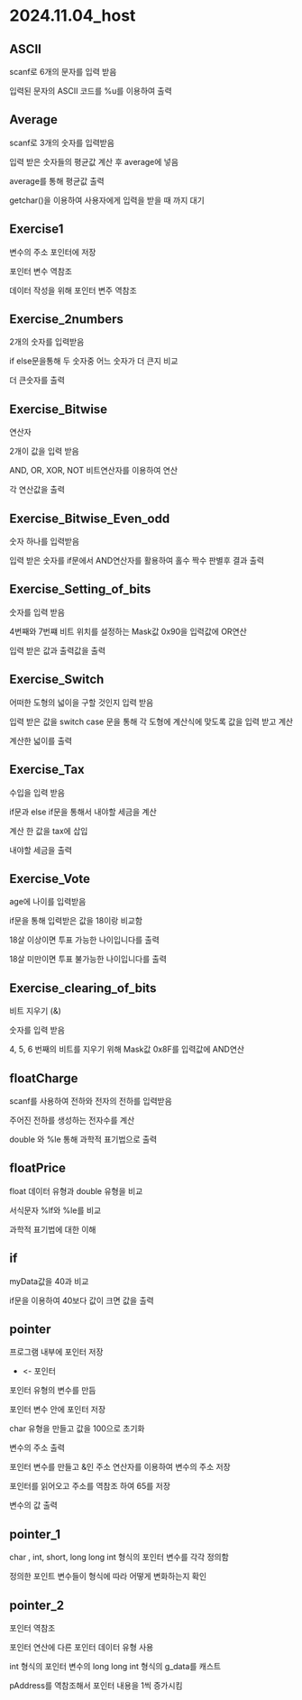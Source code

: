 # 2024.11.04_host

## ASCII

scanf로 6개의 문자를 입력 받음

입력된 문자의 ASCII 코드를 %u를 이용하여 출력


## Average

scanf로 3개의 숫자를 입력받음

입력 받은 숫자들의 평균값 계산 후 average에 넣음

average를 통해 평균값 출력

getchar()을 이용하여 사용자에게 입력을 받을 때 까지 대기


## Exercise1

변수의 주소 포인터에 저장

포인터 변수 역참조

데이터 작성을 위해 포인터 변주 역참조


## Exercise_2numbers

2개의 숫자를 입력받음

if else문을통해 두 숫자중 어느 숫자가 더 큰지 비교

더 큰숫자를 출력


## Exercise_Bitwise

연산자

2개이 값을 입력 받음

AND, OR, XOR, NOT 비트연산자를 이용하여 연산

각 연산값을 출력


## Exercise_Bitwise_Even_odd

숫자 하나를 입력받음

입력 받은 숫자를 if문에서 AND연산자를 활용하여 홀수 짝수 판별후 결과 출력


## Exercise_Setting_of_bits

숫자를 입력 받음

4번째와 7번쨰 비트 위치를 설정하는 Mask값 0x90을 입력값에 OR연산

입력 받은 값과 출력값을 출력


## Exercise_Switch

어떠한 도형의 넓이을 구할 것인지 입력 받음

입력 받은 값을 switch case 문을 통해 각 도형에 계산식에 맞도록 값을 입력 받고 계산

계산한 넓이를 출력


## Exercise_Tax

수입을 입력 받음

if문과 else if문을 통해서 내야할 세금을 계산

계산 한 값을 tax에 삽입

내야할 세금을 출력


## Exercise_Vote

age에 나이를 입력받음

if문을 통해 입력받은 값을 18이랑 비교함

18살 이상이면 투표 가능한 나이입니다를 출력

18살 미만이면 투표 불가능한 나이입니다를 출력


## Exercise_clearing_of_bits

비트 지우기 (&)

숫자를 입력 받음

4, 5, 6 번째의 비트를 지우기 위해 Mask값 0x8F를 입력값에 AND연산


## floatCharge

scanf를 사용하여 전하와 전자의 전하를 입력받음

주어진 전하를 생성하는 전자수를 계산

double 와 %le 통해 과학적 표기법으로 출력


## floatPrice

float 데이터 유형과 double 유형을 비교

서식문자 %lf와 %le를 비교

과학적 표기법에 대한 이해


## if

myData값을 40과 비교

if문을 이용하여 40보다 값이 크면 값을 출력


## pointer

프로그램 내부에 포인터 저장

* <- 포인터 

포인터 유형의 변수를 만듬

포인터 변수 안에 포인터 저장

char 유형을 만들고 값을 100으로 초기화

변수의 주소 출력

포인터 변수를 만들고 &인 주소 연산자를 이용하여 변수의 주소 저장

포인터를 읽어오고 주소를 역참조 하여 65를 저장

변수의 값 출력


## pointer_1

char , int, short, long long int 형식의 포인터 변수를 각각 정의함

정의한 포인트 변수들이 형식에 따라 어떻게 변화하는지 확인


## pointer_2

포인터 역참조

포인터 연산에 다른 포인터 데이터 유형 사용

int 형식의 포인터 변수의 long long int 형식의 g_data를 캐스트

pAddress를 역참조해서 포인터 내용을 1씩 증가시킴
